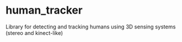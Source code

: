 human_tracker
=============

Library for detecting and tracking humans using 3D sensing systems (stereo and kinect-like)